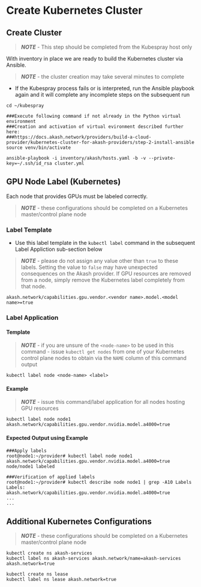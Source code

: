 # Create Kubernetes Cluster

## Create Cluster

> _**NOTE**_ - This step should be completed from the Kubespray host only

With inventory in place we are ready to build the Kubernetes cluster via Ansible.

> _**NOTE**_ - the cluster creation may take several minutes to complete

* If the Kubespray process fails or is interpreted, run the Ansible playbook again and it will complete any incomplete steps on the subsequent run

```
cd ~/kubespray

###Execute following command if not already in the Python virtual environment
###Creation and activation of virtual evironment described further here:
###https://docs.akash.network/providers/build-a-cloud-provider/kubernetes-cluster-for-akash-providers/step-2-install-ansible
source venv/bin/activate

ansible-playbook -i inventory/akash/hosts.yaml -b -v --private-key=~/.ssh/id_rsa cluster.yml
```

## GPU Node Label (Kubernetes)

Each node that provides GPUs must be labeled correctly.

> _**NOTE**_ - these configurations should be completed on a Kubernetes master/control plane node

### Label Template

* Use this label template in the `kubectl label` command in the subsequent Label Appliction sub-section below

> _**NOTE**_ - please do not assign any value other than `true` to these labels.  Setting the value to `false` may have unexpected consequences on the Akash provider.  If GPU resources are removed from a node, simply remove the Kubernetes label completely from that node.

```
akash.network/capabilities.gpu.vendor.<vendor name>.model.<model name>=true
```

### Label Application

#### Template

> _**NOTE**_ - if you are unsure of the `<node-name>` to be used in this command - issue `kubectl get nodes` from one of your Kubernetes control plane nodes to obtain via the `NAME` column of this command output

```
kubectl label node <node-name> <label>
```

#### Example

> _**NOTE**_ - issue this command/label application for all nodes hosting GPU resources

```
kubectl label node node1 akash.network/capabilities.gpu.vendor.nvidia.model.a4000=true
```

#### Expected Output using Example

```
###Apply labels
root@node1:~/provider# kubectl label node node1 akash.network/capabilities.gpu.vendor.nvidia.model.a4000=true
node/node1 labeled

###Verification of applied labels
root@node1:~/provider# kubectl describe node node1 | grep -A10 Labels
Labels:             akash.network/capabilities.gpu.vendor.nvidia.model.a4000=true
...
...
```

## Additional Kubernetes Configurations

> _**NOTE**_ - these configurations should be completed on a Kubernetes master/control plane node

```
kubectl create ns akash-services
kubectl label ns akash-services akash.network/name=akash-services akash.network=true

kubectl create ns lease
kubectl label ns lease akash.network=true
```

